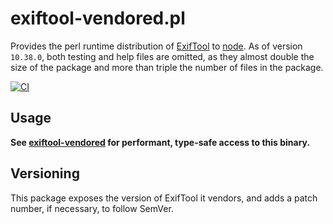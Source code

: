 # exiftool-vendored.pl

Provides the perl runtime distribution of
[ExifTool](http://www.sno.phy.queensu.ca/~phil/exiftool/) to
[node](https://nodejs.org/en/). As of version `10.38.0`, both testing and help
files are omitted, as they almost double the size of the package and more than
triple the number of files in the package.

[![CI](https://github.com/photostructure/exiftool-vendored.pl/workflows/Node.js%20CI/badge.svg?branch=main)](https://github.com/photostructure/exiftool-vendored.pl/actions?query=workflow%3A%22Node.js+CI%22)

## Usage

**See [exiftool-vendored](https://github.com/photostructure/exiftool-vendored.js) for
performant, type-safe access to this binary.**

## Versioning

This package exposes the version of ExifTool it vendors, and adds a patch
number, if necessary, to follow SemVer.